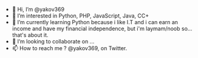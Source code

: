 - 👋 Hi, I’m @yakov369
- 👀 I’m interested in Python, PHP, JavaScript, Java, CC+
- 🌱 I’m currently learning Python because i like I.T and i can earn an income and have my financial independence, but i'm laymam/noob so... that's about it.
- 💞️ I’m looking to collaborate on ...
- 📫 How to reach me ? @yakov369, on Twitter.

<!---
yakov369/yakov369 is a ✨ special ✨ repository because its `README.md` (this file) appears on your GitHub profile.
You can click the Preview link to take a look at your changes.
--->
